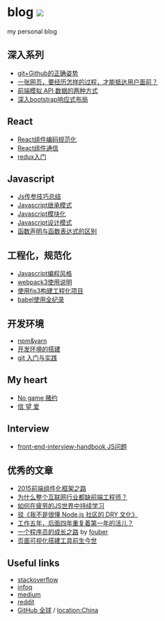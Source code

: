 blog  [![](https://img.shields.io/github/issues/xiaoyueyue165/blog.svg)](https://github.com/xiaoyueyue165/blog/issues)
====

my personal blog

## 深入系列

- [git+Github的正确姿势 ](https://github.com/xiaoyueyue165/blog/issues/2)
- [一张网页，要经历怎样的过程，才能抵达用户面前？](https://github.com/xiaoyueyue165/blog/blob/master/docs/%E4%B8%80%E5%BC%A0%E7%BD%91%E9%A1%B5%EF%BC%8C%E8%A6%81%E7%BB%8F%E5%8E%86%E6%80%8E%E6%A0%B7%E7%9A%84%E8%BF%87%E7%A8%8B%EF%BC%8C%E6%89%8D%E8%83%BD%E6%8A%B5%E8%BE%BE%E7%94%A8%E6%88%B7%E9%9D%A2%E5%89%8D%EF%BC%9F.md) 
- [前端模拟 API 数据的两种方式](https://github.com/xiaoyueyue165/blog/issues/25)
- [深入bootstrap响应式布局](https://github.com/xiaoyueyue165/blog/issues/37)

## React

- [React组件编码规范化](https://github.com/xiaoyueyue165/blog/issues/9)
- [React组件通信 ](https://github.com/xiaoyueyue165/blog/issues/27)
- [redux入门](https://github.com/xiaoyueyue165/blog/issues/34)

## Javascript

- [Js传参技巧总结](https://github.com/xiaoyueyue165/blog/issues/5)
- [Javascript继承模式](https://github.com/xiaoyueyue165/blog/issues/17)
- [Javascript模块化](https://github.com/xiaoyueyue165/blog/issues/23)
- [Javascript设计模式](https://github.com/xiaoyueyue165/blog/issues/26)
- [函数声明与函数表达式的区别](https://github.com/xiaoyueyue165/blog/issues/10)

## 工程化，规范化

- [Javascript编程风格](https://github.com/xiaoyueyue165/blog/issues/11)
- [webpack3使用说明](https://github.com/xiaoyueyue165/blog/issues/33)
- [使用fis3构建工程化项目](https://github.com/xiaoyueyue165/blog/issues/14) 
- [babel使用全纪录](https://github.com/xiaoyueyue165/blog/issues/16) 

## 开发环境

- [npm&yarn](https://github.com/xiaoyueyue165/blog/issues/7)
- [开发环境的搭建](https://github.com/xiaoyueyue165/blog/issues/3)
- [git 入门与实践 ](https://github.com/xiaoyueyue165/blog/issues/1)

## My heart

- [No game 赌约](https://github.com/xiaoyueyue165/blog/issues/13)
- [信 望 爱](https://github.com/xiaoyueyue165/blog/issues/41)

## Interview

- [front-end-interview-handbook JS问题](https://github.com/xiaoyueyue165/blog/issues/15)

## 优秀的文章

- [2015前端组件化框架之路](https://github.com/xufei/blog/issues/19)
- [为什么整个互联网行业都缺前端工程师？](https://zhuanlan.zhihu.com/p/20598089)
- [如何在疲劳的JS世界中持续学习](https://github.com/ProtoTeam/blog/blob/master/201805/1.md)
- [驳《我不是很懂 Node.js 社区的 DRY 文化》](https://segmentfault.com/a/1190000014480379)
- [工作五年，后面四年重复着第一年的活儿？](https://www.barretlee.com/blog/2016/07/21/donnot-repeat-yourself/)
- [一个程序员的成长之路](https://github.com/fouber/blog/issues/41) by [fouber](https://github.com/fouber)
- [页面可视化搭建工具前生今世](https://zhuanlan.zhihu.com/p/37171897)

## Useful links

- [stackoverflow](https://stackoverflow.com/users/8273471/xiaoyueyue)
- [infoq](http://www.infoq.com/cn/)
- [medium](https://medium.com/)
- [reddit](https://www.reddit.com/)
- [GitHub 全球](https://www.diycode.cc/trends) / [location:China](https://github.com/search?q=location%3AChina)




